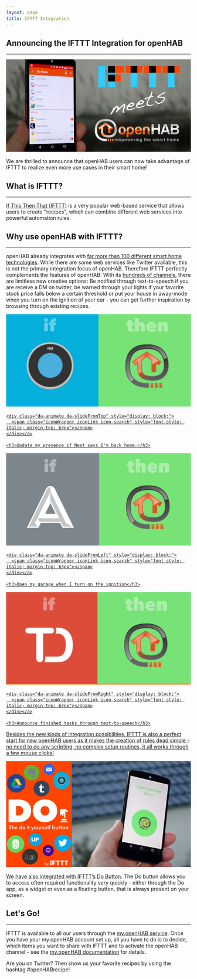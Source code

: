 ```yaml
---
layout: page
title: IFTTT Integration
---
```

## Announcing the IFTTT Integration for openHAB

---

<div class="imgWrapper"><img src='/assets/images/ifttt-meets-openhab.jpg' alt='IFTTT meets openHAB'/></div>

We are thrilled to announce that openHAB users can now take advantage of IFTTT to realize even more use cases in their smart home!

## What is IFTTT?

---

[If This Then That (IFTTT)](https://ifttt.com) is a very popular web-based service that allows users to create "recipes", which can combine different web services into powerful automation rules.

## Why use openHAB with IFTTT?

---

openHAB already integrates with [far more than 100 different smart home technologies](features-tech.html). While there are some web services like Twitter available, this is not the primary integration focus of openHAB. Therefore IFTTT perfectly complements the features of openHAB: With its [hundreds of channels](https://ifttt.com/channels), there are limitless new creative options: Be notified through text-to-speech if you are receive a DM on twitter, be warned through your lights if your favorite stock price falls below a certain threshold or put your house in away-mode when you turn on the ignition of your car - you can get further inspiration by browsing through existing recipes.

<div class="row da-thumbs">
  <article class="span4 bloc">
    <a href="https://ifttt.com/recipes/300800-update-my-presence-if-nest-says-i-m-back-home">
    <section class="imgWrapper">
      <img alt="" src="/assets/images/ifttt1.png" style="-webkit-transform: scale(1);">
    </section>

    <div class="da-animate da-slideFromTop" style="display: block;">
      <span class="iconWrapper iconLink icon-search" style="font-style: italic; margin-top: 63px"></span>
    </div></a>

    <h3>Update my presence if Nest says I'm back home.</h3>
  </article>

  <article class="span4 bloc">
    <a href="https://ifttt.com/recipes/297847-open-garage-when-i-turn-on-ignition">
    <section class="imgWrapper">
      <img alt="" src="/assets/images/ifttt2.png" style="-webkit-transform: scale(1);">
    </section>

    <div class="da-animate da-slideFromLeft" style="display: block;">
      <span class="iconWrapper iconLink icon-search" style="font-style: italic; margin-top: 63px"></span>
    </div></a>

    <h3>Open my garage when I turn on the ignition</h3>
  </article>

  <article class="span4 bloc">
    <a href="https://ifttt.com/recipes/299083-announce-finished-tasks-using-tts">
    <section class="imgWrapper">
      <img alt="" src="/assets/images/ifttt3.png" style="-webkit-transform: scale(1);">
    </section>

    <div class="da-animate da-slideFromRight" style="display: block;">
      <span class="iconWrapper iconLink icon-search" style="font-style: italic; margin-top: 63px"></span>
    </div></a>

    <h3>Announce finished tasks through text-to-speech</h3>
  </article>
</div>

Besides the new kinds of integration possibilities, IFTTT is also a perfect start for new openHAB users as it makes the creation of rules dead simple - no need to do any scripting, no complex setup routines, it all works through a few mouse clicks!

<div class="imgWrapper"><img src='/assets/images/ifttt-do.jpg' alt='IFTTT Do Button'/></div>

We have also integrated with IFTTT’s [Do Button](https://ifttt.com/products/do/button). The Do button allows you to access often required functionality very quickly - either through the Do app, as a widget or even as a floating button, that is always present on your screen.

## Let's Go!

---

IFTTT is available to all our users through the [my.openHAB service](https://my.openhab.org/). Once you have your my.openHAB account set up, all you have to do is to decide, which items you want to share with IFTTT and to activate the openHAB channel - see the [my.openHAB documentation](https://my.openhab.org/docs/ifttt) for details.

Are you on Twitter? Then show us your favorite recipes by using the hashtag #openHABrecipe!